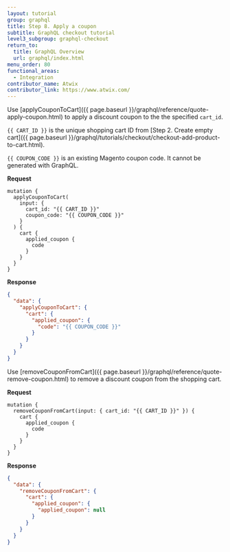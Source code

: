 ```yaml
---
layout: tutorial
group: graphql
title: Step 8. Apply a coupon
subtitle: GraphQL checkout tutorial
level3_subgroup: graphql-checkout
return_to:
  title: GraphQL Overview
  url: graphql/index.html
menu_order: 80
functional_areas:
  - Integration
contributor_name: Atwix
contributor_link: https://www.atwix.com/
---
```


Use [applyCouponToCart]({{ page.baseurl }}/graphql/reference/quote-apply-coupon.html) to apply a discount coupon to the the specified `cart_id`.

`{{ CART_ID }}` is the unique shopping cart ID from [Step 2. Create empty cart]({{ page.baseurl }}/graphql/tutorials/checkout/checkout-add-product-to-cart.html).

`{{ COUPON_CODE }}` is an existing Magento coupon code. It cannot be generated with GraphQL.

**Request**

```text
mutation {
  applyCouponToCart(
    input: {
      cart_id: "{{ CART_ID }}"
      coupon_code: "{{ COUPON_CODE }}"
    }
  ) {
    cart {
      applied_coupon {
        code
      }
    }
  }
}
```

**Response**

```json
{
  "data": {
    "applyCouponToCart": {
      "cart": {
        "applied_coupon": {
          "code": "{{ COUPON_CODE }}"
        }
      }
    }
  }
}
```

Use [removeCouponFromCart]({{ page.baseurl }}/graphql/reference/quote-remove-coupon.html) to remove a discount coupon from the shopping cart.

**Request**

```text
mutation {
  removeCouponFromCart(input: { cart_id: "{{ CART_ID }}" }) {
    cart {
      applied_coupon {
        code
      }
    }
  }
}
```

**Response**

```json
{
  "data": {
    "removeCouponFromCart": {
      "cart": {
        "applied_coupon": {
          "applied_coupon": null
        }
      }
    }
  }
}
```
